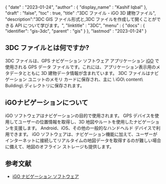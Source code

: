 {
  "date" : "2023-01-24",
  "author" : {
    "display_name" : "Kashif Iqbal"
},
  "draft" : "false",
  "toc" : true,
  "title" :"3DC ファイル - iGO 3D 建物ファイル",
  "description":"3DC GIS ファイル形式と,3DC ファイルを作成して開くことができる API について学びます。",
  "linktitle" : "3DC",
  "menu" : {
    "docs" : {
      "identifier": "gis-3dc",
      "parent" : "gis"
}
},
  "lastmod" : "2023-01-24"
}

## 3DC ファイルとは何ですか?

3DC ファイルは、GPS ナビゲーション ソフトウェア アプリケーション [iGO](https://en.wikipedia.org/wiki/IGO_(software)) で使用される GPS データ ファイルです。これには、アプリケーション表示用のメタデータとともに 3D 建物データ情報が含まれています。 3DC ファイルはナビゲーション ユニットのメモリ カードに保存され、主に \ iGO\ content\ Building\ ディレクトリに保存されます。

## iGOナビゲーションについて

iGO ソフトウェアはナビゲーションの目的で使用されます。 GPS デバイスを使用してユーザーの位置情報を取得し、3D 地図やルートを使用したナビゲーションを支援します。 Android、iOS、その他の一般的なハンドヘルド デバイスで利用できます。 iGO ソフトウェアは、ナビゲーション機能に加えて、ユーザーがインターネットに接続してリアルタイムの地図データを取得するのが難しい場合に備えて、地図のオフライン ストレージも提供します。

## 参考文献

* [iGO ナビゲーション ソフトウェア](https://en.wikipedia.org/wiki/IGO_(software))

